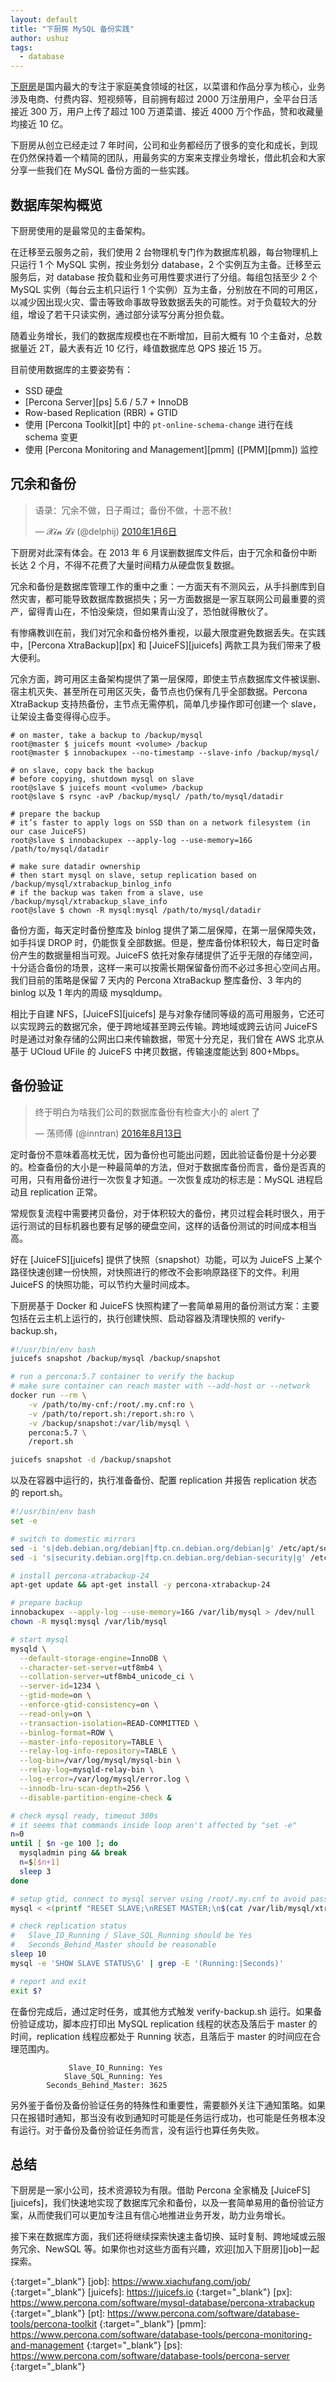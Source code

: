 ```yaml
---
layout: default
title: "下厨房 MySQL 备份实践"
author: ushuz
tags:
  - database
---
```


[下厨房][xiachufang]是国内最大的专注于家庭美食领域的社区，以菜谱和作品分享为核心，业务涉及电商、付费内容、短视频等，目前拥有超过 2000 万注册用户，全平台日活接近 300 万，用户上传了超过 100 万道菜谱、接近 4000 万个作品，赞和收藏量均接近 10 亿。

下厨房从创立已经走过 7 年时间，公司和业务都经历了很多的变化和成长，到现在仍然保持着一个精简的团队，用最务实的方案来支撑业务增长，借此机会和大家分享一些我们在 MySQL 备份方面的一些实践。


## 数据库架构概览

下厨房使用的是最常见的主备架构。

在迁移至云服务之前，我们使用 2 台物理机专门作为数据库机器，每台物理机上只运行 1 个 MySQL 实例，按业务划分 database，2 个实例互为主备。迁移至云服务后，对 database 按负载和业务可用性要求进行了分组。每组包括至少 2 个 MySQL 实例（每台云主机只运行 1 个实例）互为主备，分别放在不同的可用区，以减少因出现火灾、雷击等致命事故导致数据丢失的可能性。对于负载较大的分组，增设了若干只读实例，通过部分读写分离分担负载。

随着业务增长，我们的数据库规模也在不断增加，目前大概有 10 个主备对，总数据量近 2T，最大表有近 10 亿行，峰值数据库总 QPS 接近 15 万。

目前使用数据库的主要姿势有：
- SSD 硬盘
- [Percona Server][ps] 5.6 / 5.7 + InnoDB
- Row-based Replication (RBR) + GTID
- 使用 [Percona Toolkit][pt] 中的 `pt-online-schema-change` 进行在线 schema 变更
- 使用 [Percona Monitoring and Management][pmm] ([PMM][pmm]) 监控


## 冗余和备份

<!--
> 语录：冗余不做，日子甭过；备份不做，十恶不赦！
> - @delphij https://twitter.com/delphij/status/7436635741
 -->
<blockquote class="twitter-tweet" data-lang="zh-cn"><p lang="zh" dir="ltr">语录：冗余不做，日子甭过；备份不做，十恶不赦！</p>&mdash; 𝓧𝓲𝓷 𝓛𝓲 (@delphij) <a href="https://twitter.com/delphij/status/7436635741?ref_src=twsrc%5Etfw">2010年1月6日</a></blockquote>

下厨房对此深有体会。在 2013 年 6 月误删数据库文件后，由于冗余和备份中断长达 2 个月，不得不花费了大量时间精力从硬盘恢复数据。

冗余和备份是数据库管理工作的重中之重：一方面天有不测风云，从手抖删库到自然灾害，都可能导致数据库数据损失；另一方面数据是一家互联网公司最重要的资产，留得青山在，不怕没柴烧，但如果青山没了，恐怕就得散伙了。

有惨痛教训在前，我们对冗余和备份格外重视，以最大限度避免数据丢失。在实践中，[Percona XtraBackup][px] 和 [JuiceFS][juicefs] 两款工具为我们带来了极大便利。

冗余方面，跨可用区主备架构提供了第一层保障，即使主节点数据库文件被误删、宿主机灭失、甚至所在可用区灭失，备节点也仍保有几乎全部数据。Percona XtraBackup 支持热备份，主节点无需停机，简单几步操作即可创建一个 slave，让架设主备变得得心应手。

```shell
# on master, take a backup to /backup/mysql
root@master $ juicefs mount <volume> /backup
root@master $ innobackupex --no-timestamp --slave-info /backup/mysql/

# on slave, copy back the backup
# before copying, shutdown mysql on slave
root@slave $ juicefs mount <volume> /backup
root@slave $ rsync -avP /backup/mysql/ /path/to/mysql/datadir

# prepare the backup
# it’s faster to apply logs on SSD than on a network filesystem (in our case JuiceFS)
root@slave $ innobackupex --apply-log --use-memory=16G /path/to/mysql/datadir

# make sure datadir ownership
# then start mysql on slave, setup replication based on /backup/mysql/xtrabackup_binlog_info
# if the backup was taken from a slave, use /backup/mysql/xtrabackup_slave_info
root@slave $ chown -R mysql:mysql /path/to/mysql/datadir
```

备份方面，每天定时备份整库及 binlog 提供了第二层保障，在第一层保障失效，如手抖误 DROP 时，仍能恢复全部数据。但是，整库备份体积较大，每日定时备份产生的数据量相当可观。JuiceFS 依托对象存储提供了近乎无限的存储空间，十分适合备份的场景，这样一来可以按需长期保留备份而不必过多担心空间占用。我们目前的策略是保留 7 天内的 Percona XtraBackup 整库备份、3 年内的 binlog 以及 1 年内的周级 mysqldump。

相比于自建 NFS，[JuiceFS][juicefs] 是与对象存储同等级的高可用服务，它还可以实现跨云的数据冗余，便于跨地域甚至跨云传输。跨地域或跨云访问 JuiceFS 时是通过对象存储的公网出口来传输数据，带宽十分充足，我们曾在 AWS 北京从基于 UCloud UFile 的 JuiceFS 中拷贝数据，传输速度能达到 800+Mbps。


## 备份验证

<!--
> 终于明白为啥我们公司的数据库备份有检查大小的 alert 了
> - @inntran https://twitter.com/inntran/status/764480493681205248
 -->
<blockquote class="twitter-tweet" data-lang="zh-cn"><p lang="zh" dir="ltr">终于明白为啥我们公司的数据库备份有检查大小的 alert 了</p>&mdash; 荡师傅 (@inntran) <a href="https://twitter.com/inntran/status/764480493681205248?ref_src=twsrc%5Etfw">2016年8月13日</a></blockquote>

定时备份不意味着高枕无忧，因为备份也可能出问题，因此验证备份是十分必要的。检查备份的大小是一种最简单的方法，但对于数据库备份而言，备份是否真的可用，只有用备份进行一次恢复才知道。一次恢复成功的标志是：MySQL 进程启动且 replication 正常。

常规恢复流程中需要拷贝备份，对于体积较大的备份，拷贝过程会耗时很久，用于运行测试的目标机器也要有足够的硬盘空间，这样的话备份测试的时间成本相当高。

好在 [JuiceFS][juicefs] 提供了快照（snapshot）功能，可以为 JuiceFS 上某个路径快速创建一份快照，对快照进行的修改不会影响原路径下的文件。利用 JuiceFS 的快照功能，可以节约大量时间成本。

下厨房基于 Docker 和 JuiceFS 快照构建了一套简单易用的备份测试方案：主要包括在云主机上运行的，执行创建快照、启动容器及清理快照的 verify-backup.sh，

```bash
#!/usr/bin/env bash
juicefs snapshot /backup/mysql /backup/snapshot

# run a percona:5.7 container to verify the backup
# make sure container can reach master with --add-host or --network
docker run --rm \
    -v /path/to/my-cnf:/root/.my.cnf:ro \
    -v /path/to/report.sh:/report.sh:ro \
    -v /backup/snapshot:/var/lib/mysql \
    percona:5.7 \
    /report.sh

juicefs snapshot -d /backup/snapshot
```

以及在容器中运行的，执行准备备份、配置 replication 并报告 replication 状态的 report.sh。

```bash
#!/usr/bin/env bash
set -e

# switch to domestic mirrors
sed -i 's|deb.debian.org/debian|ftp.cn.debian.org/debian|g' /etc/apt/sources.list
sed -i 's|security.debian.org|ftp.cn.debian.org/debian-security|g' /etc/apt/sources.list

# install percona-xtrabackup-24
apt-get update && apt-get install -y percona-xtrabackup-24

# prepare backup
innobackupex --apply-log --use-memory=16G /var/lib/mysql > /dev/null
chown -R mysql:mysql /var/lib/mysql

# start mysql
mysqld \
  --default-storage-engine=InnoDB \
  --character-set-server=utf8mb4 \
  --collation-server=utf8mb4_unicode_ci \
  --server-id=1234 \
  --gtid-mode=on \
  --enforce-gtid-consistency=on \
  --read-only=on \
  --transaction-isolation=READ-COMMITTED \
  --binlog-format=ROW \
  --master-info-repository=TABLE \
  --relay-log-info-repository=TABLE \
  --log-bin=/var/log/mysql/mysql-bin \
  --relay-log=mysqld-relay-bin \
  --log-error=/var/log/mysql/error.log \
  --innodb-lru-scan-depth=256 \
  --disable-partition-engine-check &

# check mysql ready, timeout 300s
# it seems that commands inside loop aren't affected by "set -e"
n=0
until [ $n -ge 100 ]; do
  mysqladmin ping && break
  n=$[$n+1]
  sleep 3
done

# setup gtid, connect to mysql server using /root/.my.cnf to avoid password input
mysql < <(printf "RESET SLAVE;\nRESET MASTER;\n$(cat /var/lib/mysql/xtrabackup_slave_info);\nSTART SLAVE;\n")

# check replication status
#   Slave_IO_Running / Slave_SQL_Running should be Yes
#   Seconds_Behind_Master should be reasonable
sleep 10
mysql -e 'SHOW SLAVE STATUS\G' | grep -E '(Running:|Seconds)'

# report and exit
exit $?
```

在备份完成后，通过定时任务，或其他方式触发 verify-backup.sh 运行。如果备份验证成功，脚本应打印出 MySQL replication 线程的状态及落后于 master 的时间，replication 线程应都处于 Running 状态，且落后于 master 的时间应在合理范围内。

```shell
             Slave_IO_Running: Yes
            Slave_SQL_Running: Yes
        Seconds_Behind_Master: 3625
```

另外鉴于备份及备份验证任务的特殊性和重要性，需要额外关注下通知策略。如果只在报错时通知，那当没有收到通知时可能是任务运行成功，也可能是任务根本没有运行。对于备份及备份验证任务而言，没有运行也算任务失败。


## 总结

下厨房是一家小公司，技术资源较为有限。借助 Percona 全家桶及 [JuiceFS][juicefs]，我们快速地实现了数据库冗余和备份，以及一套简单易用的备份验证方案，从而使我们可以更加专注且有信心地推进业务开发，助力业务增长。

接下来在数据库方面，我们还将继续探索快速主备切换、延时复制、跨地域或云服务冗余、NewSQL 等。如果你也对这些方面有兴趣，欢迎[加入下厨房][job]一起探索。



[xiachufang]: https://www.xiachufang.com
{:target="_blank"}
[job]: https://www.xiachufang.com/job/
{:target="_blank"}
[juicefs]: https://juicefs.io
{:target="_blank"}
[px]: https://www.percona.com/software/mysql-database/percona-xtrabackup
{:target="_blank"}
[pt]: https://www.percona.com/software/database-tools/percona-toolkit
{:target="_blank"}
[pmm]: https://www.percona.com/software/database-tools/percona-monitoring-and-management
{:target="_blank"}
[ps]: https://www.percona.com/software/database-tools/percona-server
{:target="_blank"}
